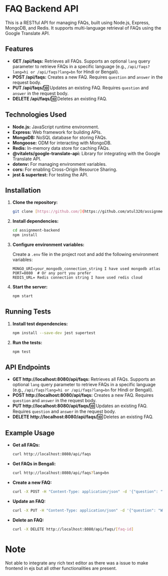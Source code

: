 # FAQ Backend API

This is a RESTful API for managing FAQs, built using Node.js, Express, MongoDB, and Redis.  It supports multi-language retrieval of FAQs using the Google Translate API.

## Features

*   **GET /api/faqs:** Retrieves all FAQs. Supports an optional `lang` query parameter to retrieve FAQs in a specific language (e.g., `/api/faqs?lang=hi or /api/faqs?lang=bn` for Hindi or Bengali).
*   **POST /api/faqs:** Creates a new FAQ. Requires `question` and `answer` in the request body.
*   **PUT /api/faqs/:id:** Updates an existing FAQ. Requires `question` and `answer` in the request body.
*   **DELETE /api/faqs/:id:** Deletes an existing FAQ.

## Technologies Used

*   **Node.js:** JavaScript runtime environment.
*   **Express:** Web framework for building APIs.
*   **MongoDB:** NoSQL database for storing FAQs.
*   **Mongoose:** ODM for interacting with MongoDB.
*   **Redis:** In-memory data store for caching FAQs.
*   **@vitalets/google-translate-api:** Library for integrating with the Google Translate API.
*   **dotenv:** For managing environment variables.
*   **cors:** For enabling Cross-Origin Resource Sharing.
*   **jest & supertest:** For testing the API.

## Installation

1.  **Clone the repository:**

    ```bash
    git clone [https://github.com/](https://github.com/atul320/assignment-backend)
    ```

2.  **Install dependencies:**

    ```bash
    cd assignment-backend
    npm install
    ```

3.  **Configure environment variables:**

    Create a `.env` file in the project root and add the following environment variables:

    ```
    MONGO_URI=your_mongodb_connection_string I have used mongodb atlas
    PORT=8080  # Or any port you prefer
    REDIS_URL= Redis connection string I have used redis cloud
    ```

4.  **Start the server:**

    ```bash
    npm start
    ```

## Running Tests

1.  **Install test dependencies:**

    ```bash
    npm install --save-dev jest supertest
    ```

2.  **Run the tests:**

    ```bash
    npm test
    ```

## API Endpoints

*   **GET http://localhost:8080/api/faqs:** Retrieves all FAQs. Supports an optional `lang` query parameter to retrieve FAQs in a specific language (e.g., `/api/faqs?lang=hi or /api/faqs?lang=bn` for Hindi or Bengali).
*   **POST http://localhost:8080/api/faqs:** Creates a new FAQ. Requires `question` and `answer` in the request body.
*   **PUT http://localhost:8080/api/faqs/:id:** Updates an existing FAQ. Requires `question` and `answer` in the request body.
*   **DELETE http://localhost:8080/api/faqs/:id:** Deletes an existing FAQ.

## Example Usage

*   **Get all FAQs:**

    ```bash
    curl http://localhost:8080/api/faqs
    ```

*   **Get FAQs in Bengali:**

    ```bash
    curl http://localhost:8080/api/faqs?lang=bn
    ```

*   **Create a new FAQ:**

    ```bash
    curl -X POST -H "Content-Type: application/json" -d '{"question": "Why we write hello world", "answer": "Because its first thing we start"}' http://localhost:8080/api/faqs
    ```

*   **Update an FAQ:**

    ```bash
    curl -X PUT -H "Content-Type: application/json" -d '{"question": "What is the meaning of backend in cs?", "answer": "It is coding which does all functionality"}' http://localhost:8080/api/faqs/[faq-id]
    ```

*   **Delete an FAQ:**

    ```bash
    curl -X DELETE http://localhost:8080/api/faqs/[faq-id]
    ```

# Note
  Not able to integrate any rich text editor as there was a issue to make frontend in ejs but all other functionalities are present. 

